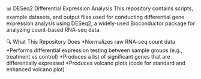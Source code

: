 📊 DESeq2 Differential Expression Analysis
This repository contains scripts, example datasets, and output files used for conducting differential gene expression analysis using DESeq2, a widely-used Bioconductor package for analyzing count-based RNA-seq data.

🔍 What This Repository Does
*Normalizes raw RNA-seq count data
*Performs differential expression testing between sample groups (e.g., treatment vs control)
*Produces a list of significant genes that are differentially expressed
*Produces volcano plots (code for standard and enhanced volcano plot)
